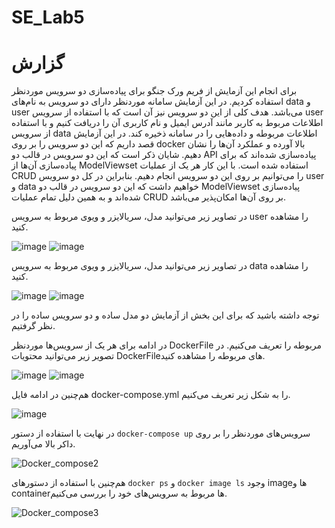 # SE_Lab5
# گزارش
برای انجام این آزمایش از فریم ورک جنگو برای پیاده‌سازی دو سرویس موردنظر استفاده کردیم. در این آزمایش سامانه موردنظر دارای دو سرویس به نام‌های data و user می‌باشد. هدف کلی از این دو سرویس نیز آن است که با استفاده از سرویس user اطلاعات مربوط به کاربر مانند آدرس ایمیل و نام کاربری آن را دریافت کنیم و با استفاده از سرویس data اطلاعات مربوطه و داده‌هایی را در سامانه ذخیره کند. در این آزمایش قصد داریم که این دو سرویس را بر روی docker بالا آورده و عملکرد آن‌ها را نشان دهیم. شایان ذکر است که این دو سرویس در قالب دو API پیاده‌سازی شده‌اند که برای پیاده‌سازی آن‌ها از ModelViewset استفاده شده است. با این کار هر یک از عملیات CRUD را می‌توانیم بر روی این دو سرویس انجام دهیم. بنابراین در کل دو سرویس user و data خواهیم داشت که این دو سرویس در قالب دو ModelViewset پیاده‌سازی شده‌اند و به همین دلیل تمام عملیات CRUD بر روی آن‌ها امکان‌پذیر می‌باشد.

 در تصاویر زیر می‌توانید مدل، سریالایزر و ویوی مربوط به سرویس user را مشاهده کنید.
 
![image](https://github.com/alivanaki/SE_Lab5/assets/58647313/e94aab27-bf9b-424c-90cb-a1620904e655)
![image](https://github.com/alivanaki/SE_Lab5/assets/58647313/3049858f-c7a9-48b6-87c5-e47ee543302b)

 در تصاویر زیر می‌توانید مدل، سریالایزر و ویوی مربوط به سرویس data را مشاهده کنید.

 ![image](https://github.com/alivanaki/SE_Lab5/assets/58647313/e3647167-5cd1-4403-9dfd-1f74b0b5367d)
![image](https://github.com/alivanaki/SE_Lab5/assets/58647313/fe5709f4-d042-41ca-a872-a12b508ec520)

توجه داشته باشید که برای این بخش از آزمایش دو مدل ساده و دو سرویس ساده را در نظر گرفتیم.

در ادامه برای هر یک از سرویس‌ها موردنظر DockerFile مربوطه را تعریف می‌کنیم. در تصویر زیر می‌توانید محتویات DockerFileهای مربوطه را مشاهده کنید.

![image](https://github.com/alivanaki/SE_Lab5/assets/58647313/12155cc4-b0a9-42a6-aeaa-88731791e853)
![image](https://github.com/alivanaki/SE_Lab5/assets/58647313/ab3e3111-0b73-421a-9fb3-a3077c7e08d1)

هم‌چنین در ادامه فایل docker-compose.yml را به شکل زیر تعریف می‌کنیم.

![image](https://github.com/alivanaki/SE_Lab5/assets/58647313/3d1051ce-8755-40e2-80de-3708a8a08bd5)

در نهایت با استفاده از دستور `docker-compose up` سرویس‌های موردنظر را بر روی داکر بالا می‌آوریم.

![Docker_compose2](https://github.com/alivanaki/SE_Lab5/assets/58647313/73a3090b-4891-46e7-822f-b7967b81e865)

هم‌چنین با استفاده از دستورهای `docker ps` و `docker image ls` وجود imageها و containerها مربوط به سرویس‌های خود را بررسی می‌کنیم.

![Docker_compose3](https://github.com/alivanaki/SE_Lab5/assets/58647313/ad8a992e-8022-4dfa-9961-19480807f62a)

